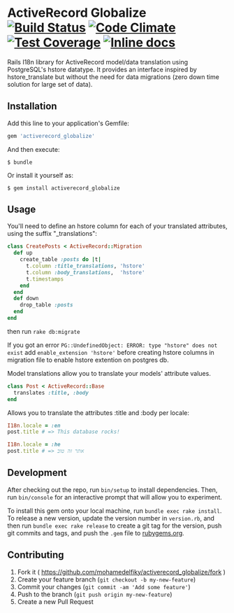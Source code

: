 # ActiveRecord Globalize [![Build Status](https://travis-ci.org/mohamedelfiky/activerecord_globalize.svg?branch=master)](https://travis-ci.org/mohamedelfiky/activerecord_globalize) [![Code Climate](https://codeclimate.com/github/mohamedelfiky/activerecord_globalize/badges/gpa.svg)](https://codeclimate.com/github/mohamedelfiky/activerecord_globalize) [![Test Coverage](https://codeclimate.com/github/mohamedelfiky/activerecord_globalize/badges/coverage.svg)](https://codeclimate.com/github/mohamedelfiky/activerecord_globalize/coverage) [![Inline docs](http://inch-ci.org/github/mohamedelfiky/activerecord_globalize.svg?branch=master)](http://inch-ci.org/github/mohamedelfiky/activerecord_globalize)

Rails I18n library for ActiveRecord model/data translation using PostgreSQL's hstore datatype. It provides an interface inspired by hstore_translate but without the need for data migrations (zero down time solution for large set of data).

## Installation

Add this line to your application's Gemfile:

```ruby
gem 'activerecord_globalize'
```

And then execute:

    $ bundle

Or install it yourself as:

    $ gem install activerecord_globalize

## Usage

You'll need to define an hstore column for each of your translated attributes, using the suffix "_translations":

```ruby
class CreatePosts < ActiveRecord::Migration
  def up
    create_table :posts do |t|
      t.column :title_translations, 'hstore'
      t.column :body_translations,  'hstore'
      t.timestamps
    end
  end
  def down
    drop_table :posts
  end
end
```
then run `rake db:migrate`

If you got an error `PG::UndefinedObject: ERROR: type "hstore" does not exist` add `enable_extension 'hstore'` before creating hstore columns in migration file to enable hstore extention on postgres db.

Model translations allow you to translate your models' attribute values.

```ruby
class Post < ActiveRecord::Base
  translates :title, :body
end
```

Allows you to translate the attributes :title and :body per locale:

```ruby
I18n.locale = :en
post.title # => This database rocks!

I18n.locale = :he
post.title # => אתר זה טוב
```


## Development

After checking out the repo, run `bin/setup` to install dependencies. Then, run `bin/console` for an interactive prompt that will allow you to experiment.

To install this gem onto your local machine, run `bundle exec rake install`. To release a new version, update the version number in `version.rb`, and then run `bundle exec rake release` to create a git tag for the version, push git commits and tags, and push the `.gem` file to [rubygems.org](https://rubygems.org).

## Contributing

1. Fork it ( https://github.com/mohamedelfiky/activerecord_globalize/fork )
2. Create your feature branch (`git checkout -b my-new-feature`)
3. Commit your changes (`git commit -am 'Add some feature'`)
4. Push to the branch (`git push origin my-new-feature`)
5. Create a new Pull Request
